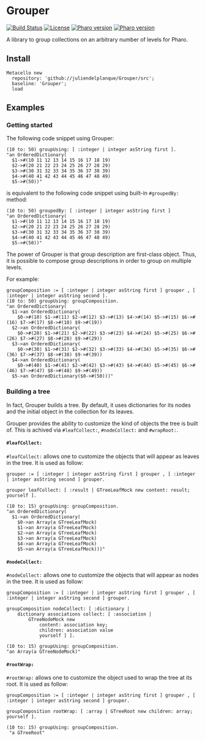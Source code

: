 # Grouper
[![Build Status](https://travis-ci.org/juliendelplanque/Grouper.svg?branch=master)](https://travis-ci.org/juliendelplanque/Grouper)
[![License](https://img.shields.io/badge/license-MIT-blue.svg)](LICENSE)
[![Pharo version](https://img.shields.io/badge/Pharo-7.0-%23aac9ff.svg)](https://pharo.org/download)
[![Pharo version](https://img.shields.io/badge/Pharo-8.0-%23aac9ff.svg)](https://pharo.org/download)

A library to group collections on an arbitrary number of levels for Pharo.

## Install

```Smalltalk
Metacello new
  repository: 'github://juliendelplanque/Grouper/src';
  baseline: 'Grouper';
  load
```

## Examples
### Getting started
The following code snippet using Grouper:

```Smalltalk
(10 to: 50) groupUsing: [ :integer | integer asString first ].
"an OrderedDictionary(
  $1->#(10 11 12 13 14 15 16 17 18 19)
  $2->#(20 21 22 23 24 25 26 27 28 29)
  $3->#(30 31 32 33 34 35 36 37 38 39)
  $4->#(40 41 42 43 44 45 46 47 48 49)
  $5->#(50))"
```

is equivalent to the following code snippet using built-in `#groupedBy:` method:

```Smalltalk
(10 to: 50) groupedBy: [ :integer | integer asString first ]
"an OrderedDictionary(
  $1->#(10 11 12 13 14 15 16 17 18 19)
  $2->#(20 21 22 23 24 25 26 27 28 29)
  $3->#(30 31 32 33 34 35 36 37 38 39)
  $4->#(40 41 42 43 44 45 46 47 48 49)
  $5->#(50))"
```

The power of Grouper is that group description are first-class object.
Thus, it is possible to compose group descriptions in order to group on multiple levels.

For example:

```Smalltalk
groupComposition := [ :integer | integer asString first ] grouper , [ :integer | integer asString second ].
(10 to: 50) groupUsing: groupComposition.
"an OrderedDictionary(
  $1->an OrderedDictionary(
    $0->#(10) $1->#(11) $2->#(12) $3->#(13) $4->#(14) $5->#(15) $6->#(16) $7->#(17) $8->#(18) $9->#(19))
  $2->an OrderedDictionary(
    $0->#(20) $1->#(21) $2->#(22) $3->#(23) $4->#(24) $5->#(25) $6->#(26) $7->#(27) $8->#(28) $9->#(29))
  $3->an OrderedDictionary(
    $0->#(30) $1->#(31) $2->#(32) $3->#(33) $4->#(34) $5->#(35) $6->#(36) $7->#(37) $8->#(38) $9->#(39))
  $4->an OrderedDictionary(
    $0->#(40) $1->#(41) $2->#(42) $3->#(43) $4->#(44) $5->#(45) $6->#(46) $7->#(47) $8->#(48) $9->#(49))
  $5->an OrderedDictionary($0->#(50)))"
```

### Building a tree
In fact, Grouper builds a tree. By default, it uses dictionaries for its nodes and the initial object in the collection for its leaves.

Grouper provides the ability to customize the kind of objects the tree is built of.
This is achived via `#leafCollect:`, `#nodeCollect:` and `#wrapRoot:`.

#### `#leafCollect:`
`#leafCollect:` allows one to customize the objects that will appear as leaves in the tree.
It is used as follow:

```Smalltalk
grouper := [ :integer | integer asString first ] grouper , [ :integer | integer asString second ] grouper.

grouper leafCollect: [ :result | GTreeLeafMock new content: result; yourself ]. 

(10 to: 15) groupUsing: groupComposition.
"an OrderedDictionary(
  $1->an OrderedDictionary(
    $0->an Array(a GTreeLeafMock)
    $1->an Array(a GTreeLeafMock)
    $2->an Array(a GTreeLeafMock)
    $3->an Array(a GTreeLeafMock)
    $4->an Array(a GTreeLeafMock)
    $5->an Array(a GTreeLeafMock)))"
```

#### `#nodeCollect:`
`#nodeCollect:` allows one to customize the objects that will appear as nodes in the tree.
It is used as follow:

```Smalltalk
groupComposition := [ :integer | integer asString first ] grouper , [ :integer | integer asString second ] grouper.

groupComposition nodeCollect: [ :dictionary |
	dictionary associations collect: [ :association |
		GTreeNodeMock new
			content: association key;
			children: association value
			yourself ] ]. 

(10 to: 15) groupUsing: groupComposition.
"an Array(a GTreeNodeMock)"
```

#### `#rootWrap:`
`#rootWrap:` allows one to customize the object used to wrap the tree at its root.
It is used as follow:

```Smalltalk
groupComposition := [ :integer | integer asString first ] grouper , [ :integer | integer asString second ] grouper.
	
groupComposition rootWrap: [ :array | GTreeRoot new children: array; yourself ].

(10 to: 15) groupUsing: groupComposition.
 "a GTreeRoot"
```
